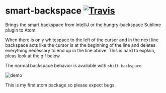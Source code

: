 # smart-backspace [![Travis](https://img.shields.io/travis/schrej/atom-smart-backspace.svg?style=flat-square)](https://travis-ci.org/schrej/atom-smart-backspace)
Brings the smart backspace from IntelliJ or the hungry-backspace Sublime plugin to Atom.

When there is only whitespace to the left of the cursor and in the next line backspace acts like the cursor is at the beginning of the line and deletes everything necessary to end up in the line above. This is hard to explain, pleas look at the gif below.

The normal backspace behavior is available with `shift-backspace`.

![demo](https://cloud.githubusercontent.com/assets/1710904/19947430/5a3493e8-a148-11e6-9f96-cbaec5c52916.gif)

This is my first atom package so please expect bugs.

